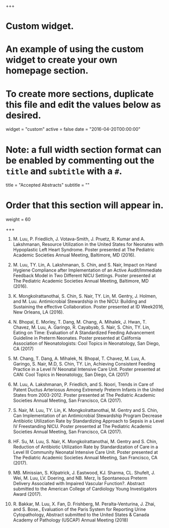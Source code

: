 +++
# Custom widget.
# An example of using the custom widget to create your own homepage section.
# To create more sections, duplicate this file and edit the values below as desired.
widget = "custom"
active = false
date = "2016-04-20T00:00:00"

# Note: a full width section format can be enabled by commenting out the `title` and `subtitle` with a `#`.
title = "Accepted Abstracts"
subtitle = ""

# Order that this section will appear in.
weight = 60

+++

1.	M. Luu, P. Friedlich, J. Votava-Smith, J. Pruetz, R. Kumar and A. Lakshmanan, Resource Utilization in the United States for Neonates with Hypoplastic Left Heart Syndrome. Poster presented at The Pediatric Academic Societies Annual Meeting, Baltimore, MD (2016).

2.	M. Luu, TY. Lin, A. Lakshmanan, S. Chin, and S. Nair, Impact on Hand Hygiene Compliance after Implementation of an Active Audit/Immediate Feedback Model in Two Different NICU Settings. Poster presented at The Pediatric Academic Societies Annual Meeting, Baltimore, MD (2016).

3.	K. Mongkolrattanothai, S. Chin, S. Nair, TY. Lin, M. Gentry, J. Holmen, and M. Luu. Antimicrobial Stewardship in the NICU: Building and Sustaining the effective Collaboration. Poster presented at ID Week2016, New Orleans, LA (2016).

4.	N. Bhopal, E. Morley, T. Dang, M. Chang, A. Mihalek, J. Hwan, T. Chavez, M. Luu, A. Garingo, R. Cayabyab, S. Nair, S. Chin, TY. Lin, Eating on Time: Evaluation of A Standardized Feeding Advancement Guideline in Preterm Neonates. Poster presented at California Association of Neonatologists: Cool Topics in Neonatology, San Diego, CA (2017)

5.	M. Chang, T. Dang, A. Mihalek, N. Bhopal, T. Chavez, M. Luu, A. Garingo, S. Nair, M.D, S. Chin, TY. Lin, Achieving Consistent Feeding Practice in a Level IV Neonatal Intensive Care Unit. Poster presented at CAN: Cool Topics in Neonatology, San Diego, CA (2017)

6.	M. Luu, A. Lakshmanan, P. Friedlich, and S. Noori, Trends in Care of Patent Ductus Arteriosus Among Extremely Preterm Infants in the United States from 2003-2012. Poster presented at The Pediatric Academic Societies Annual Meeting, San Francisco, CA (2017).

7.	S. Nair, M. Luu, TY. Lin, K. Mongkolrattanothai, M. Gentry and S. Chin, Can Implementation of an Antimicrobial Stewardship Program Decrease Antibiotic Utilization Rate by Standardizing Approach to Sepsis in a Level IV Freestanding NICU. Poster presented at The Pediatric Academic Societies Annual Meeting, San Francisco, CA (2017).

8.	HF. Su, M. Luu, S. Nair, K. Mongkolrattanothai, M. Gentry and S. Chin, Reduction of Antibiotic Utilization Rate by Standardization of Care in a Level III Community Neonatal Intensive Care Unit. Poster presented at The Pediatric Academic Societies Annual Meeting, San Francisco, CA (2017).

9.	MB. Minissian, S. Kilpatrick, J. Eastwood, KJ. Sharma, CL. Shufelt, J. Wei, M. Luu, LV. Doering, and NB. Merz, Is Spontaneous Preterm Delivery Associated with Impaired Vascular Function?. Abstract submitted to the American College of Cardiology Young Investigators Award (2017).

10.	R. Bakkar, M. Luu, X. Fan, D. Frishberg, M. Peralta-Venturina, J. Zhai, and S. Bose., Evaluation of the Paris System for Reporting Urine Cytopathology, Abstract submitted to the United States & Canada Academy of Pathology (USCAP) Annual Meeting (2018)
